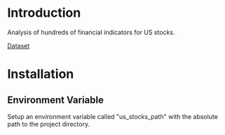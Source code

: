 # Introduction
Analysis of hundreds of financial indicators for US stocks.

[Dataset](https://www.kaggle.com/datasets/cnic92/200-financial-indicators-of-us-stocks-20142018)

# Installation

## Environment Variable
Setup an environment variable called "us_stocks_path" with the 
absolute path to the project directory.